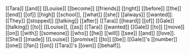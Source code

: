 [[Tara]] [[and]] [[Louise]] [[become]] [[friends]] [[right]] [[before]] [[the]] [[end]] [[of]] [[high]] [[school]], [[what]] [[she]] [[always]] [[wanted]]. [[They]] [[stopped]] [[talking]] [[after]] [[Tara]] [[heard]] [[of]] [[Gale]] [[talking]] [[to]] [[Louise]], [[as]] [[Tara]] [[wanted]] [[Gale]] [[to]] [[move]] [[on]] [[with]] [[someone]] [[who]] [[he]] [[will]] [[see]] [[and]] [[love]]. [[She]] [[made]] [[Louise]] [[promise]] [[to]] [[be]] [[Gale]]'s [[number]] [[one]] [[fan]] [[on]] [[Tara]]'s [[own]] [[behalf]].

